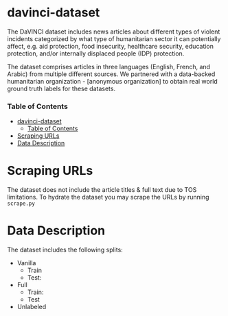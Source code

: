 # davinci-dataset
The DaVINCI dataset includes news articles about different types of violent incidents categorized by what type of humanitarian sector it can potentially affect, e.g. aid protection, food insecurity, healthcare security, education protection, and/or internally displaced people (IDP) protection. 

The dataset comprises articles in three languages (English, French, and Arabic) from multiple different sources. We partnered with a data-backed humanitarian organization - [anonymous organization] to obtain real world ground truth labels for these datasets. 

### Table of Contents
- [davinci-dataset](#davinci-dataset)
    - [Table of Contents](#table-of-contents)
- [Scraping URLs](#scraping-urls)
- [Data Description](#data-description)

# Scraping URLs
The dataset does not include the article titles & full text due to TOS limitations. To hydrate the dataset you may scrape the URLs by running `scrape.py`

# Data Description
The dataset includes the following splits:
- Vanilla
    - Train
    - Test:
- Full 
    - Train: 
    - Test
- Unlabeled